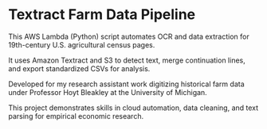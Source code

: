 # Textract Farm Data Pipeline
This AWS Lambda (Python) script automates OCR and data extraction for 19th-century U.S. agricultural census pages. 

It uses Amazon Textract and S3 to detect text, merge continuation lines, and export standardized CSVs for analysis.

Developed for my research assistant work digitizing historical farm data under Professor Hoyt Bleakley at the University of Michigan. 

This project demonstrates skills in cloud automation, data cleaning, and text parsing for empirical economic research.
